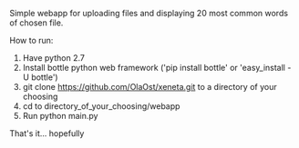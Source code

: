 Simple webapp for uploading files and displaying 20 most common words of chosen file.

How to run:

1. Have python 2.7
2. Install bottle python web framework ('pip install bottle' or 'easy_install -U bottle')
3. git clone https://github.com/OlaOst/xeneta.git to a directory of your choosing
4. cd to directory_of_your_choosing/webapp
5. Run python main.py

That's it... hopefully
